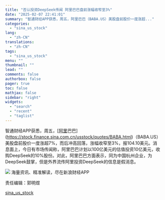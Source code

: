 ```yaml
---
title: "否认投资DeepSeek传闻 阿里巴巴盘前涨幅收窄至3%"
date: "2025-02-07 22:41:01"
summary: "智通财经APP获悉，周五，阿里巴巴（BABA.US）美股盘前股价一度涨超..."
categories:
  - "sina_us_stock"
lang:
  - "zh-CN"
translations:
  - "zh-CN"
tags:
  - "sina_us_stock"
menu: ""
thumbnail: ""
lead: ""
comments: false
authorbox: false
pager: true
toc: false
mathjax: false
sidebar: "right"
widgets:
  - "search"
  - "recent"
  - "taglist"
---
```


智通财经APP获悉，周五，[[阿里](https://stock.finance.sina.com.cn/usstock/quotes/BABA.html)巴巴](https://stock.finance.sina.com.cn/usstock/quotes/BABA.html)（BABA.US）美股盘前股价一度涨超7%，而后冲高回落，涨幅收窄至3%，报104.10美元。消息面上，今日有市场传闻称，阿里巴巴计划以100亿美元的估值投资10亿美元，收购DeepSeek的10%股份。对此，阿里巴巴方面表示，同为中国杭州企业，为DeepSeek鼓掌，但是外界流传阿里投资DeepSeek的信息是假消息。












![](//n.sinaimg.cn/finance/cece9e13/20240627/655959900_20240627.png)
海量资讯、精准解读，尽在新浪财经APP



责任编辑：郭明煜

[sina_us_stock](https://finance.sina.com.cn/stock/usstock/c/2025-02-07/doc-ineispiy7418412.shtml)
